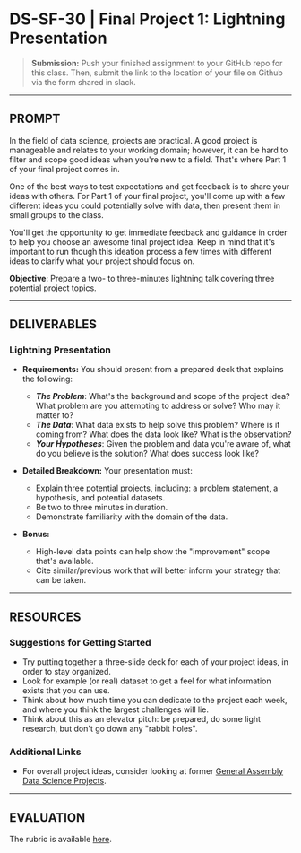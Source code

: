 # DS-SF-30 | Final Project 1: Lightning Presentation

> **Submission:**
> Push your finished assignment to your GitHub repo for this class. Then, submit the link to the location of your file on 
> Github via the form shared in slack.

---

## PROMPT

In the field of data science, projects are practical.  A good project is manageable and relates to your working domain; however, it can be hard to filter and scope good ideas when you're new to a field.  That's where Part 1 of your final project comes in.

One of the best ways to test expectations and get feedback is to share your ideas with others.  For Part 1 of your final project, you'll come up with a few different ideas you could potentially solve with data, then present them in small groups to the class.

You'll get the opportunity to get immediate feedback and guidance in order to help you choose an awesome final project idea.  Keep in mind that it's important to run though this ideation process a few times with different ideas to clarify what your project should focus on.

**Objective**: Prepare a two- to three-minutes lightning talk covering three potential project topics.

---

## DELIVERABLES

### Lightning Presentation

- **Requirements:** You should present from a prepared deck that explains the following:
  - ___The Problem___: What's the background and scope of the project idea?  What problem are you attempting to address or solve?  Who may it matter to?
  - ___The Data___: What data exists to help solve this problem?  Where is it coming from?  What does the data look like?  What is the observation?
  - ___Your Hypotheses___: Given the problem and data you're aware of, what do you believe is the solution?  What does success look like?

- **Detailed Breakdown:** Your presentation must:
  - Explain three potential projects, including: a problem statement, a hypothesis, and potential datasets.
  - Be two to three minutes in duration.
  - Demonstrate familiarity with the domain of the data.

- **Bonus:**
  - High-level data points can help show the "improvement" scope that's available.
  - Cite similar/previous work that will better inform your strategy that can be taken.

---

## RESOURCES

### Suggestions for Getting Started

- Try putting together a three-slide deck for each of your project ideas, in order to stay organized.
- Look for example (or real) dataset to get a feel for what information exists that you can use.
- Think about how much time you can dedicate to the project each week, and where you think the largest challenges will lie.
- Think about this as an elevator pitch: be prepared, do some light research, but don't go down any "rabbit holes".

### Additional Links

- For overall project ideas, consider looking at former [General Assembly Data Science Projects](https://gallery.generalassemb.ly/DS).

---

## EVALUATION

The rubric is available [here](https://docs.google.com/spreadsheets/d/1951W6xay6s2VaWXskqPClz799D3fsO_AHzXaNOHaE00/edit#gid=1573999595).
